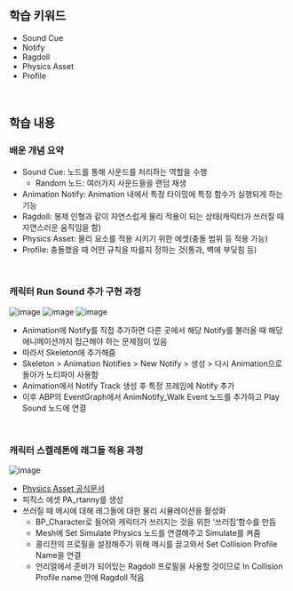 ## 학습 키워드
- Sound Cue
- Notify
- Ragdoll
- Physics Asset
- Profile

<br/>

## 학습 내용
### 배운 개념 요약
- Sound Cue: 노드를 통해 사운드를 처리하는 역할을 수행
  - Random 노드: 여러가지 사운드들을 랜덤 재생
- Animation Notify: Animation 내에서 특정 타이밍에 특정 함수가 실행되게 하는 기능
- Ragdoll: 봉제 인형과 같이 자연스럽게 물리 적용이 되는 상태(캐릭터가 쓰러질 때 자연스러운 움직임을 함)
- Physics Asset: 물리 요소를 적용 시키기 위한 에셋(충돌 범위 등 적용 가능)
- Profile: 충돌했을 때 어떤 규칙을 따를지 정하는 것(통과, 벽에 부딪힘 등)

<br/>

### 캐릭터 Run Sound 추가 구현 과정
![image](https://github.com/user-attachments/assets/7fee3b37-7840-4ca5-9504-eaf18ba883d9)
![image](https://github.com/user-attachments/assets/b77c7e5d-9bb2-4188-ae35-e98854668716)
![image](https://github.com/user-attachments/assets/bac7b7e2-c2cd-4869-b2bc-de35751ae16f)
- Animation에 Notify를 직접 추가하면 다른 곳에서 해당 Notify를 불러올 때 해당 애니메이션까지 접근해야 하는 문제점이 있음
- 따라서 Skeleton에 추가해줌
- Skeleton > Animation Notifies > New Notify > 생성 > 다시 Animation으로 돌아가 노티파이 사용함
- Animation에서 Notify Track 생성 후 특정 프레임에 Notify 추가
- 이후 ABP의 EventGraph에서 AnimNotify_Walk Event 노드를 추가하고 Play Sound 노드에 연결

<br/>

### 캐릭터 스켈레톤에 래그돌 적용 과정
![image](https://github.com/user-attachments/assets/1caf0eca-9ad6-4c30-96a8-d73defd144d6)
- [Physics Asset 공식문서](https://dev.epicgames.com/documentation/ko-kr/unreal-engine/physics-asset-editor-tutorial-directory-for-unreal-engine)
- 피직스 에셋 PA_rtanny를 생성
- 쓰러질 때 메시에 대해 래그돌에 대한 물리 시뮬레이션을 활성화
  - BP_Character로 들어와 캐릭터가 쓰러지는 것을 위한 ‘쓰러짐’함수를 만듬
  - Mesh에 Set Simulate Physics 노드를 연결해주고 Simulate를 켜줌
  - 콜리전의 프로필을 설정해주기 위해 메시를 끌고와서 Set Collision Profile Name을 연결
  - 언리얼에서 준비가 되어있는 Ragdoll 프로필을 사용할 것이므로 In Collision Profile name 안에 Ragdoll 적음

<br/>
